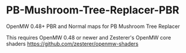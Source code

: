 # PB-Mushroom-Tree-Replacer-PBR
OpenMW 0.48+  PBR and Normal maps for PB Mushroom Tree Replacer

This requires OpenMW 0.48 or newer and Zesterer's OpenMW core shaders https://github.com/zesterer/openmw-shaders
